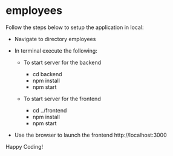 # employees

Follow the steps below to setup the application in local:
- Navigate to directory employees

- In terminal execute the following:
  - To start server for the backend
    - cd backend
    - npm install
    - npm start
  
  - To start server for the frontend
    - cd ../frontend
    - npm install
    - npm start

- Use the browser to launch the frontend http://localhost:3000

Happy Coding!
